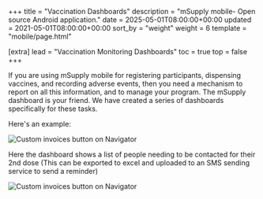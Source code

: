 +++
title = "Vaccination Dashboards"
description = "mSupply mobile- Open source Android application."
date = 2025-05-01T08:00:00+00:00
updated = 2021-05-01T08:00:00+00:00
sort_by = "weight"
weight = 6
template = "mobile/page.html"

[extra]
lead = "Vaccination Monitoring Dashboards"
toc = true
top = false
+++


If you are using mSupply mobile for registering participants, dispensing vaccines, and recording adverse events, then you need a mechanism to report on all this information, and to manage your program.
The mSupply dashboard is your friend. We have created a series of dashboards specifically for these tasks.

Here's an example:

![Custom invoices button on Navigator](/mobile/images/vaccination_monitoring_dashboard.png)

Here the dashboard shows a list of people needing to be contacted for their 2nd dose (This can be exported to excel and uploaded to an SMS sending service to send a reminder)

![Custom invoices button on Navigator](/mobile/images/vaccination_monitoring_dashboard2.png)

